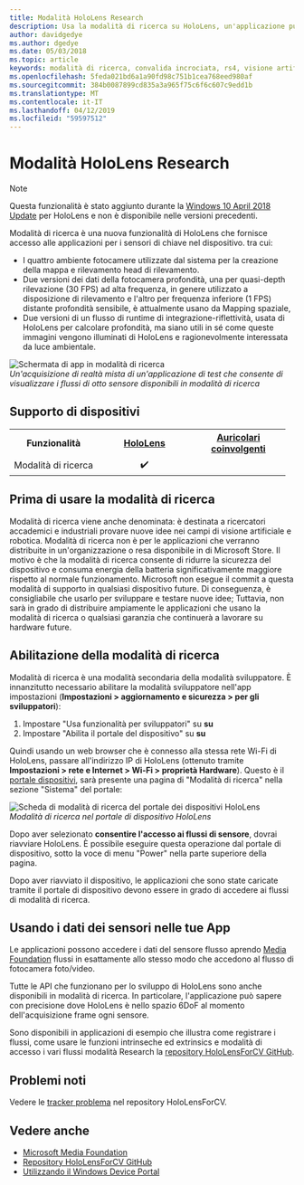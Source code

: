 ```yaml
---
title: Modalità HoloLens Research
description: Usa la modalità di ricerca su HoloLens, un'applicazione può accedere ai flussi di sensore chiave dispositivo (profondità, l'ambiente di rilevamento e runtime di integrazione-riflettività).
author: davidgedye
ms.author: dgedye
ms.date: 05/03/2018
ms.topic: article
keywords: modalità di ricerca, convalida incrociata, rs4, visione artificiale, ricerca, HoloLens
ms.openlocfilehash: 5feda021bd6a1a90fd98c751b1cea768eed980af
ms.sourcegitcommit: 384b0087899cd835a3a965f75c6f6c607c9edd1b
ms.translationtype: MT
ms.contentlocale: it-IT
ms.lasthandoff: 04/12/2019
ms.locfileid: "59597512"
---
```

# <a name="hololens-research-mode"></a>Modalità HoloLens Research

> [!NOTE]
> Questa funzionalità è stato aggiunto durante la [Windows 10 April 2018 Update](release-notes-april-2018.md) per HoloLens e non è disponibile nelle versioni precedenti.

Modalità di ricerca è una nuova funzionalità di HoloLens che fornisce accesso alle applicazioni per i sensori di chiave nel dispositivo. tra cui:
- I quattro ambiente fotocamere utilizzate dal sistema per la creazione della mappa e rilevamento head di rilevamento.
- Due versioni dei dati della fotocamera profondità, una per quasi-depth rilevazione (30 FPS) ad alta frequenza, in genere utilizzato a disposizione di rilevamento e l'altro per frequenza inferiore (1 FPS) distante profondità sensibile, è attualmente usano da Mapping spaziale,
- Due versioni di un flusso di runtime di integrazione-riflettività, usata di HoloLens per calcolare profondità, ma siano utili in sé come queste immagini vengono illuminati di HoloLens e ragionevolmente interessata da luce ambientale.

![Schermata di app in modalità di ricerca](images/sensor-stream-viewer.jpg)<br>
*Un'acquisizione di realtà mista di un'applicazione di test che consente di visualizzare i flussi di otto sensore disponibili in modalità di ricerca*

## <a name="device-support"></a>Supporto di dispositivi

<table>
<tr>
<th>Funzionalità</th><th style="width:150px"> <a href="hololens-hardware-details.md">HoloLens</a></th><th style="width:150px"> <a href="immersive-headset-hardware-details.md">Auricolari coinvolgenti</a></th>
</tr><tr>
<td> Modalità di ricerca</td><td style="text-align: center;"> ✔️</td><td style="text-align: center;"></td>
</tr>
</table>

## <a name="before-using-research-mode"></a>Prima di usare la modalità di ricerca

Modalità di ricerca viene anche denominata: è destinata a ricercatori accademici e industriali provare nuove idee nei campi di visione artificiale e robotica.  Modalità di ricerca non è per le applicazioni che verranno distribuite in un'organizzazione o resa disponibile in di Microsoft Store. Il motivo è che la modalità di ricerca consente di ridurre la sicurezza del dispositivo e consuma energia della batteria significativamente maggiore rispetto al normale funzionamento. Microsoft non esegue il commit a questa modalità di supporto in qualsiasi dispositivo future. Di conseguenza, è consigliabile che usarlo per sviluppare e testare nuove idee; Tuttavia, non sarà in grado di distribuire ampiamente le applicazioni che usano la modalità di ricerca o qualsiasi garanzia che continuerà a lavorare su hardware future.

## <a name="enabling-research-mode"></a>Abilitazione della modalità di ricerca

Modalità di ricerca è una modalità secondaria della modalità sviluppatore. È innanzitutto necessario abilitare la modalità sviluppatore nell'app impostazioni (**Impostazioni > aggiornamento e sicurezza > per gli sviluppatori**):

1. Impostare "Usa funzionalità per sviluppatori" su **su**
2. Impostare "Abilita il portale del dispositivo" su **su**

Quindi usando un web browser che è connesso alla stessa rete Wi-Fi di HoloLens, passare all'indirizzo IP di HoloLens (ottenuto tramite **Impostazioni > rete e Internet > Wi-Fi > proprietà Hardware**). Questo è il [portale dispositivi](using-the-windows-device-portal.md), sarà presente una pagina di "Modalità di ricerca" nella sezione "Sistema" del portale:

![Scheda di modalità di ricerca del portale dei dispositivi HoloLens](images/ResearchModeDevPortal.png)<br>
*Modalità di ricerca nel portale di dispositivo HoloLens*

Dopo aver selezionato **consentire l'accesso ai flussi di sensore**, dovrai riavviare HoloLens. È possibile eseguire questa operazione dal portale di dispositivo, sotto la voce di menu "Power" nella parte superiore della pagina.

Dopo aver riavviato il dispositivo, le applicazioni che sono state caricate tramite il portale di dispositivo devono essere in grado di accedere ai flussi di modalità di ricerca.

## <a name="using-sensor-data-in-your-apps"></a>Usando i dati dei sensori nelle tue App

Le applicazioni possono accedere i dati del sensore flusso aprendo [Media Foundation](https://msdn.microsoft.com/library/windows/desktop/ms694197) flussi in esattamente allo stesso modo che accedono al flusso di fotocamera foto/video. 

Tutte le API che funzionano per lo sviluppo di HoloLens sono anche disponibili in modalità di ricerca. In particolare, l'applicazione può sapere con precisione dove HoloLens è nello spazio 6DoF al momento dell'acquisizione frame ogni sensore.

Sono disponibili in applicazioni di esempio che illustra come registrare i flussi, come usare le funzioni intrinseche ed extrinsics e modalità di accesso i vari flussi modalità Research la [repository HoloLensForCV GitHub](https://github.com/Microsoft/HoloLensForCV).

## <a name="known-issues"></a>Problemi noti

Vedere le [tracker problema](https://github.com/Microsoft/HololensForCV/issues) nel repository HoloLensForCV.

## <a name="see-also"></a>Vedere anche

* [Microsoft Media Foundation](https://msdn.microsoft.com/library/windows/desktop/ms694197)
* [Repository HoloLensForCV GitHub](https://github.com/Microsoft/HoloLensForCV)
* [Utilizzando il Windows Device Portal](using-the-windows-device-portal.md)
